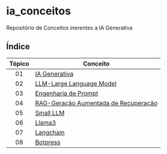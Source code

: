 # ia_conceitos
Repositório de Conceitos inerentes a IA Generativa

## Índice

| Tópico | Conceito                |
|:------:|--------------------------|
| 01     | [IA Generativa](https://github.com/ricdtaveira/ia_conceitos/tree/main/01-genai)|
| 02     | [LLM-Large Language Model](https://github.com/ricdtaveira/ia_conceitos/tree/main/02-LLM)|
| 03     | [Engenharia de Prompt](https://github.com/ricdtaveira/ia_conceitos/tree/main/03-prompt)|     |                                       |
| 04     | [RAG-Geração Aumentada de Recuperação](https://github.com/ricdtaveira/ia_conceitos/tree/main/04-rag)|                                       |
| 05     | [Small LLM](https://github.com/ricdtaveira/ia_conceitos/tree/main/05-smalllm)|
| 06     | [Llama3](https://github.com/ricdtaveira/ia_conceitos/blob/main/06-Llama3/README.md)|
| 07     | [Langchain](https://github.com/ricdtaveira/ia_conceitos/blob/main/07-Langchain/README.md)|                                   
| 08     | [Botpress](https://github.com/ricdtaveira/ia_conceitos/tree/main/08-botpress)|                 |                                   

